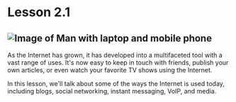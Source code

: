 # Lesson 2.1

## ![Image of Man with laptop and mobile phone](https://lh5.googleusercontent.com/G0wEyv9R6lrsNHy_iOdkDLa6NjZPBJuYMQ9zQChwWeV7XwA3cMmje0r6ocERkHIG4ZHIK32Cd8I8n3hze7KRTvhYa_8a7fFwqRJJRGiUnRJnYylzHIwgBa89u7uuGhZqSy4XSDY)

As the Internet has grown, it has developed into a multifaceted tool
with a vast range of uses. It's now easy to keep in touch with friends,
publish your own articles, or even watch your favorite TV shows using
the Internet.

In this lesson, we'll talk about some of the ways the Internet is used
today, including blogs, social networking, instant messaging, VoIP, and
media.

